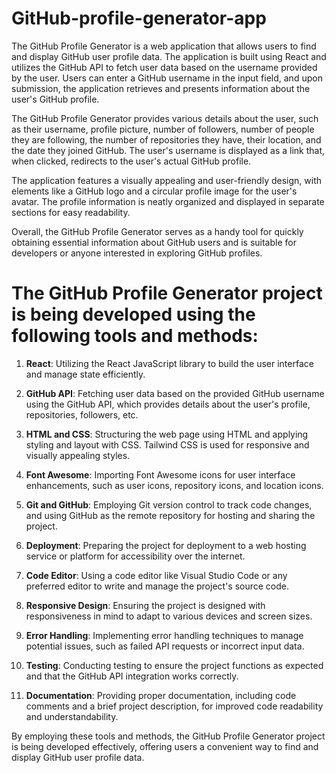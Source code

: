 # GitHub-profile-generator-app
The GitHub Profile Generator is a web application that allows users to find and display GitHub user profile data. The application is built using React and utilizes the GitHub API to fetch user data based on the username provided by the user. Users can enter a GitHub username in the input field, and upon submission, the application retrieves and presents information about the user's GitHub profile.

The GitHub Profile Generator provides various details about the user, such as their username, profile picture, number of followers, number of people they are following, the number of repositories they have, their location, and the date they joined GitHub. The user's username is displayed as a link that, when clicked, redirects to the user's actual GitHub profile.

The application features a visually appealing and user-friendly design, with elements like a GitHub logo and a circular profile image for the user's avatar. The profile information is neatly organized and displayed in separate sections for easy readability.

Overall, the GitHub Profile Generator serves as a handy tool for quickly obtaining essential information about GitHub users and is suitable for developers or anyone interested in exploring GitHub profiles.
 # The GitHub Profile Generator project is being developed using the following tools and methods:

1. **React**: Utilizing the React JavaScript library to build the user interface and manage state efficiently.

2. **GitHub API**: Fetching user data based on the provided GitHub username using the GitHub API, which provides details about the user's profile, repositories, followers, etc.

3. **HTML and CSS**: Structuring the web page using HTML and applying styling and layout with CSS. Tailwind CSS is used for responsive and visually appealing styles.

4. **Font Awesome**: Importing Font Awesome icons for user interface enhancements, such as user icons, repository icons, and location icons.

5. **Git and GitHub**: Employing Git version control to track code changes, and using GitHub as the remote repository for hosting and sharing the project.

6. **Deployment**: Preparing the project for deployment to a web hosting service or platform for accessibility over the internet.

7. **Code Editor**: Using a code editor like Visual Studio Code or any preferred editor to write and manage the project's source code.

8. **Responsive Design**: Ensuring the project is designed with responsiveness in mind to adapt to various devices and screen sizes.

9. **Error Handling**: Implementing error handling techniques to manage potential issues, such as failed API requests or incorrect input data.

10. **Testing**: Conducting testing to ensure the project functions as expected and that the GitHub API integration works correctly.

11. **Documentation**: Providing proper documentation, including code comments and a brief project description, for improved code readability and understandability.

By employing these tools and methods, the GitHub Profile Generator project is being developed effectively, offering users a convenient way to find and display GitHub user profile data.
